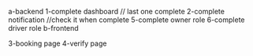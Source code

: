 a-backend
   1-complete dashboard  // last one complete
   2-complete notification //check it when complete
   5-complete owner role
   6-complete driver role
b-frontend
   <!-- 1-search page -->
   <!-- 2-complete search -->
   3-booking page
   4-verify page
   <!-- 5-using firebase to verified booking
   6-using firebase to realtime notification  -->

